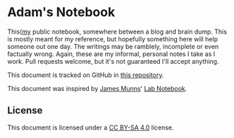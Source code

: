 # Adam's Notebook

This([my](https://github.com/adam-gaia) public notebook, somewhere between a blog and brain dump.
This is mostly meant for my reference, but hopefully something here will help someone out one day.
The writings may be ramblely, incomplete or even factually wrong. Again, these are my informal, personal notes I take as I work.
Pull requests welcome, but it's not guaranteed I'll accept anything.

This document is tracked on GitHub in [this repository](https://github.com/adam-gaia/notebook).

This document was inspired by [James Munns](https://github.com/jamesmunns)' [Lab Notebook](https://lab.jamesmunns.com).

## License

This document is licensed under a [CC BY-SA 4.0](https://creativecommons.org/licenses/by-sa/4.0/) license.
